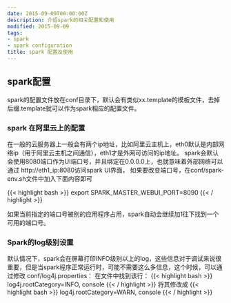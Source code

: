 ```yaml
---
date: 2015-09-09T00:00:00Z
description: 介绍spark的相关配置和使用
modified: 2015-09-09
tags:
- spark
- spark configuration
title: spark 配置及使用
---
```


## spark配置 ##
spark的配置文件放在conf目录下，默认会有类似xx.template的模板文件，去掉后缀.template就可以作为spark相应的配置文件。

### spark 在阿里云上的配置 ##
在一般的云服务器上一般会有两个ip地址，比如阿里云主机上，eth0默认是内部网络ip（用于阿里云主机之间通信），eth1才是外网可访问的ip地址。
spark会默认会使用8080端口作为UI端口号，并且绑定在0.0.0.0上，也就意味着外部网络可以通过 http://eth1_ip:8080访问spark UI界面，
如果要改变端口号，在conf/spark-env.sh文件中加入下面内容即可

{{< highlight bash >}}
export SPARK_MASTER_WEBUI_PORT=8090
{{< / highlight >}}

如果当前指定的端口号被别的应用程序占用，spark自动会继续加1往下找到一个可用的端口号。

### Spark的log级别设置 ###
默认情况下，spark会在屏幕打印INFO级别以上的log，这些信息对于调试来说很重要，但是当spark程序正常运行时，可能不需要这么多信息，这个时候，可以通过修改
conf/log4j.properties：
在文件中找到该行：
{{< highlight bash >}}
log4j.rootCategory=INFO, console
{{< / highlight >}}
将其修改成
{{< highlight bash >}}
log4j.rootCategory=WARN, console
{{< / highlight >}}


